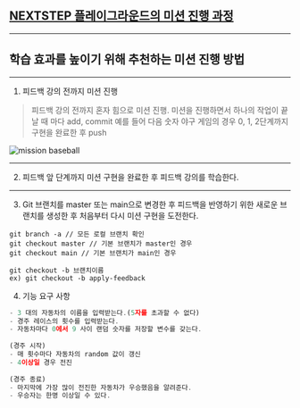 ## [NEXTSTEP 플레이그라운드의 미션 진행 과정](https://github.com/next-step/nextstep-docs/blob/master/playground/README.md)

---
## 학습 효과를 높이기 위해 추천하는 미션 진행 방법

---
1. 피드백 강의 전까지 미션 진행 
> 피드백 강의 전까지 혼자 힘으로 미션 진행. 미션을 진행하면서 하나의 작업이 끝날 때 마다 add, commit
> 예를 들어 다음 숫자 야구 게임의 경우 0, 1, 2단계까지 구현을 완료한 후 push

![mission baseball](https://raw.githubusercontent.com/next-step/nextstep-docs/master/playground/images/mission_baseball.png)

---
2. 피드백 앞 단계까지 미션 구현을 완료한 후 피드백 강의를 학습한다.

---
3. Git 브랜치를 master 또는 main으로 변경한 후 피드백을 반영하기 위한 새로운 브랜치를 생성한 후 처음부터 다시 미션 구현을 도전한다.

```
git branch -a // 모든 로컬 브랜치 확인
git checkout master // 기본 브랜치가 master인 경우
git checkout main // 기본 브랜치가 main인 경우

git checkout -b 브랜치이름
ex) git checkout -b apply-feedback
```

4. 기능 요구 사항
```jsx
- 3 대의 자동차의 이름을 입력받는다.(5자를 초과할 수 없다)
- 경주 레이스의 횟수를 입력받는다.
- 자동차마다 0에서 9 사이 랜덤 숫자를 저장할 변수를 갖는다.
    
(경주 시작)
- 매 횟수마다 자동차의 random 값이 갱신
- 4이상일 경우 전진
    
(경주 종료) 
- 마지막에 가장 많이 전진한 자동차가 우승했음을 알려준다.
- 우승자는 한명 이상일 수 있다.


```
